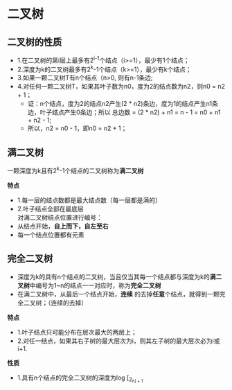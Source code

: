 # 二叉树  

## 二叉树的性质  
* 1.在二叉树的第i层上最多有2<sup>i-1</sup>个结点（i>=1），最少有1个结点；
* 2.深度为k的二叉树最多有2<sup>k</sup>-1个结点（k>=1），最少有k个结点； 
* 3.如果一颗二叉树T有n个结点（n>0, 则有n-1条边;
* 4.对任何一颗二叉树T，如果其叶子数为n0，度为2的结点数为n2，则n0 = n2 + 1；
    * 证：n个结点，度为2的结点n2产生(2 * n2)条边，度为1的结点产生n1条边，叶子结点产生0条边；所以 总边数 = (2 * n2) + n1 = n - 1 = n0 + n1 + n2 - 1;
    * 所以，n2 = n0 - 1，即n0 = n2 + 1；


## 满二叉树  

一颗深度为k且有2<sup>k</sup>-1个结点的二叉树称为**满二叉树**  

**特点**  
* 1.每一层的结点数都是最大结点数（每一层都是满的）  
* 2.叶子结点全部在最底层  
对满二叉树结点位置进行编号：
* 从结点开始，**自上而下，自左至右**
* 每一个结点位置都有元素  

## 完全二叉树  
* 深度为k的具有n个结点的二叉树，当且仅当其每一个结点都与深度为k的**满二叉树**中编号为1~n的结点一一对应时，称为**完全二叉树**  
* 在满二叉树中，从最后一个结点开始，**连续** 的去掉**任意**个结点，就得到一颗完全二叉树；（连续的去掉）

**特点**  
* 1.叶子结点只可能分布在层次最大的两层上；
* 2.对任一结点，如果其右子树的最大层次为i，则其左子树的最大层次必为i或i+1.

**性质**  
* 1.具有n个结点的完全二叉树的深度为log [<sub>2<sub>n] + 1
